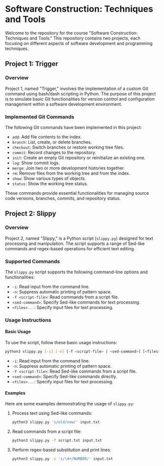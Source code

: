 # Software Construction: Techniques and Tools

Welcome to the repository for the course "Software Construction: Techniques and Tools." This repository contains two projects, each focusing on different aspects of software development and programming techniques.

## Project 1: Trigger

### Overview

Project 1, named "Trigger," involves the implementation of a custom Git command using bash/dash scripting in Python. The purpose of this project is to simulate basic Git functionalities for version control and configuration management within a software development environment.

### Implemented Git Commands

The following Git commands have been implemented in this project:

- `add`: Add file contents to the index.
- `branch`: List, create, or delete branches.
- `checkout`: Switch branches or restore working tree files.
- `commit`: Record changes to the repository.
- `init`: Create an empty Git repository or reinitialize an existing one.
- `log`: Show commit logs.
- `merge`: Join two or more development histories together.
- `rm`: Remove files from the working tree and from the index.
- `show`: Show various types of objects.
- `status`: Show the working tree status.

These commands provide essential functionalities for managing source code versions, branches, commits, and repository status.

## Project 2: Slippy

### Overview

Project 2, named "Slippy," is a Python script (`slippy.py`) designed for text processing and manipulation. The script supports a range of Sed-like commands and regex-based operations for efficient text editing.

### Supported Commands

The `slippy.py` script supports the following command-line options and functionalities:

- `-i`: Read input from the command line.
- `-n`: Suppress automatic printing of pattern space.
- `-f <script-file>`: Read commands from a script file.
- `<sed-command>`: Specify Sed-like commands for text processing.
- `<files>...`: Specify input files for text processing.

### Usage Instructions

#### Basic Usage

To use the script, follow these basic usage instructions:

```bash
python3 slippy.py [-i] [-n] [-f <script-file> | <sed-command>] [<files>...]
```

- `-i`: Read input from the command line.
- `-n`: Suppress automatic printing of pattern space.
- `-f <script-file>`: Read Sed-like commands from a script file.
- `<sed-command>`: Specify Sed-like commands directly.
- `<files>...`: Specify input files for text processing.

#### Examples

Here are some examples demonstrating the usage of `slippy.py`:

1. Process text using Sed-like commands:
   ```bash
   python3 slippy.py 's/old/new/' input.txt
   ```

2. Read commands from a script file:
   ```bash
   python3 slippy.py -f script.txt input.txt
   ```

3. Perform regex-based substitution and print lines:
   ```bash
   python3 slippy.py -i 's/\d+/NUMBER/' input.txt
   ```
